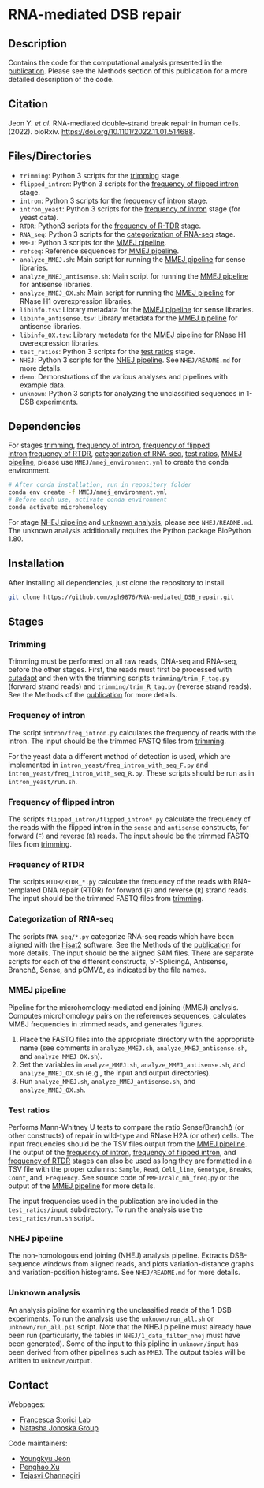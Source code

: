 # RNA-mediated DSB repair

## Description

Contains the code for the computational analysis presented in the [publication](#citation). Please see the Methods section of this publication for a more detailed description of the code.

## Citation

Jeon Y. *et al*. RNA-mediated double-strand break repair in human cells. (2022). bioRxiv. https://doi.org/10.1101/2022.11.01.514688.

## Files/Directories

* `trimming`: Python 3 scripts for the [trimming](#trimming) stage.
* `flipped_intron`: Python 3 scripts for the [frequency of flipped intron](#frequency-of-flipped-intron) stage.
* `intron`: Python 3 scripts for the [frequency of intron](#frequency-of-intron) stage.
* `intron_yeast`: Python 3 scripts for the [frequency of intron](#frequency-of-intron) stage (for yeast data).
* `RTDR`: Python3 scripts for the [frequency of R-TDR](#frequency-of-rtdr) stage.
* `RNA_seq`: Python 3 scripts for the [categorization of RNA-seq](#categorization-of-rna-seq) stage.
* `MMEJ`: Python 3 scripts for the [MMEJ pipeline](#mmej-pipeline).
* `refseq`: Reference sequences for [MMEJ pipeline](#mmej-pipeline).
* `analyze_MMEJ.sh`: Main script for running the [MMEJ pipeline](#mmej-pipeline) for sense libraries.
* `analyze_MMEJ_antisense.sh`: Main script for running the [MMEJ pipeline](#mmej-pipeline) for antisense libraries.
* `analyze_MMEJ_OX.sh`: Main script for running the [MMEJ pipeline](#mmej-pipeline) for RNase H1 overexpression libraries.
* `libinfo.tsv`: Library metadata for the [MMEJ pipeline](#mmej-pipeline) for sense libraries.
* `libinfo_antisense.tsv`: Library metadata for the [MMEJ pipeline](#mmej-pipeline) for antisense libraries.
* `libinfo_OX.tsv`: Library metadata for the [MMEJ pipeline](#mmej-pipeline) for RNase H1 overexpression libraries.
* `test_ratios`: Python 3 scripts for the [test ratios](#test-ratios) stage.
* `NHEJ`: Python 3 scripts for the [NHEJ pipeline](#nhej-pipeline). See `NHEJ/README.md` for more details.
* `demo`: Demonstrations of the various analyses and pipelines with example data.
* `unknown`: Python 3 scripts for analyzing the unclassified sequences in 1-DSB experiments.

## Dependencies

For stages [trimming](#trimming), [frequency of intron](#frequency-of-intron), [frequency of flipped intron](#frequency-of-flipped-intron),[frequency of RTDR](#frequency-of-rtdr), [categorization of RNA-seq](#categorization-of-rna-seq), [test ratios](#test-ratios), [MMEJ pipeline](#mmej-pipeline), please use `MMEJ/mmej_environment.yml` to create the conda environment.

```bash
# After conda installation, run in repository folder
conda env create -f MMEJ/mmej_environment.yml
# Before each use, activate conda environment
conda activate microhomology
```

For stage [NHEJ pipeline](#nhej-pipeline) and [unknown analysis](#unknown-analysis), please see `NHEJ/README.md`. The unknown analysis additionally requires the Python package BioPython 1.80.

## Installation
After installing all dependencies, just clone the repository to install.
```bash
git clone https://github.com/xph9876/RNA-mediated_DSB_repair.git
```

## Stages

### Trimming

Trimming must be performed on all raw reads, DNA-seq and RNA-seq, before the other stages. First, the reads must first be processed with [cutadapt](https://cutadapt.readthedocs.io/en/stable/) and then with the trimming scripts `trimming/trim_F_tag.py` (forward strand reads) and `trimming/trim_R_tag.py` (reverse strand reads). See the Methods of the [publication](#citation) for more details.

### Frequency of intron

The script `intron/freq_intron.py` calculates the frequency of reads with the intron. The input should be the trimmed FASTQ files from [trimming](#trimming). 

For the yeast data a different method of detection is used, which are implemented in `intron_yeast/freq_intron_with_seq_F.py` and `intron_yeast/freq_intron_with_seq_R.py`. These scripts should be run as in `intron_yeast/run.sh`.

### Frequency of flipped intron

The scripts `flipped_intron/flipped_intron*.py` calculate the frequency of the reads with the flipped intron in the `sense` and `antisense` constructs, for forward (`F`) and reverse (`R`) reads. The input should be the trimmed FASTQ files from [trimming](#trimming).

### Frequency of RTDR

The scripts `RTDR/RTDR_*.py` calculate the frequency of the reads with RNA-templated DNA repair (RTDR) for forward (`F`) and reverse (`R`) strand reads. The input should be the trimmed FASTQ files from [trimming](#trimming).

### Categorization of RNA-seq

The scripts `RNA_seq/*.py` categorize RNA-seq reads which have been aligned with the [hisat2](http://daehwankimlab.github.io/hisat2/) software. See the Methods of the [publication](#citation) for more details. The input should be the aligned SAM files. There are separate scripts for each of the different constructs, 5'-SplicingΔ, Antisense, BranchΔ, Sense, and pCMVΔ, as indicated by the file names.

### MMEJ pipeline

Pipeline for the microhomology-mediated end joining (MMEJ) analysis. Computes microhomology pairs on the references sequences, calculates MMEJ frequencies in trimmed reads, and generates figures.

1. Place the FASTQ files into the appropriate directory with the appropriate name (see comments in `analyze_MMEJ.sh`, `analyze_MMEJ_antisense.sh`, and `analyze_MMEJ_OX.sh`).
2. Set the variables in `analyze_MMEJ.sh`, `analyze_MMEJ_antisense.sh`, and `analyze_MMEJ_OX.sh` (e.g., the input and output directories).
3. Run `analyze_MMEJ.sh`, `analyze_MMEJ_antisense.sh`, and `analyze_MMEJ_OX.sh`.

### Test ratios

Performs Mann-Whitney U tests to compare the ratio Sense/BranchΔ (or other constructs) of repair in wild-type and RNase H2A (or other) cells. The input frequencies should be the TSV files output from the [MMEJ pipeline](#mmej-pipeline). The output of the [frequency of intron](#frequency-of-intron), [frequency of flipped intron](#frequency-of-flipped-intron), and [frequency of RTDR](#frequency-of-rtdr) stages can also be used as long they are formatted in a TSV file with the proper columns: `Sample`, `Read`, `Cell_line`, `Genotype`, `Breaks`, `Count`, and, `Frequency`. See source code of `MMEJ/calc_mh_freq.py` or the output of the [MMEJ pipeline](#mmej-pipeline) for more details.

The input frequencies used in the publication are included in the `test_ratios/input` subdirectory. To run the analysis use the `test_ratios/run.sh` script.

### NHEJ pipeline

The non-homologous end joining (NHEJ) analysis pipeline. Extracts DSB-sequence windows from aligned reads, and plots variation-distance graphs and variation-position histograms. See `NHEJ/README.md` for more details.

### Unknown analysis

An analysis pipline for examining the unclassified reads of the 1-DSB experiments. To run the analysis use the `unknown/run_all.sh` or `unknown/run_all.ps1` script. Note that the NHEJ pipeline must already have been run (particularly, the tables in `NHEJ/1_data_filter_nhej` must have been generated). Some of the input to this pipline in `unknown/input` has been derived from other pipelines such as `MMEJ`. The output tables will be written to `unknown/output`.

## Contact

Webpages:
* [Francesca Storici Lab](https://storicilab.gatech.edu/)
* [Natasha Jonoska Group](https://knot.math.usf.edu/)

Code maintainers:
* [Youngkyu Jeon](mailto:yjeon39@gatech.edu)
* [Penghao Xu](mailto:pxu64@gatech.edu)
* [Tejasvi Channagiri](mailto:tchannagri@usf.edu)
